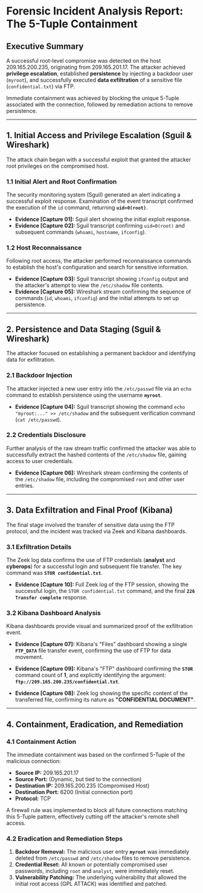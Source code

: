 # Forensic Incident Analysis Report: The 5-Tuple Containment

## Executive Summary

A successful root-level compromise was detected on the host 209.165.200.235, originating from 209.165.201.17. The attacker achieved **privilege escalation**, established **persistence** by injecting a backdoor user (`myroot`), and successfully executed **data exfiltration** of a sensitive file (`confidential.txt`) via FTP.

Immediate containment was achieved by blocking the unique 5-Tuple associated with the connection, followed by remediation actions to remove persistence.

---

## 1. Initial Access and Privilege Escalation (Sguil & Wireshark)

The attack chain began with a successful exploit that granted the attacker root privileges on the compromised host.

### 1.1 Initial Alert and Root Confirmation

The security monitoring system (Sguil) generated an alert indicating a successful exploit response. Examination of the event transcript confirmed the execution of the `id` command, returning **`uid=0(root)`**.

* **Evidence [Capture 01]:** Sguil alert showing the initial exploit response.
* **Evidence [Capture 02]:** Sguil transcript confirming `uid=0(root)` and subsequent commands (`whoami`, `hostname`, `ifconfig`).

### 1.2 Host Reconnaissance

Following root access, the attacker performed reconnaissance commands to establish the host's configuration and search for sensitive information.

* **Evidence [Capture 03]:** Sguil transcript showing `ifconfig` output and the attacker's attempt to view the `/etc/shadow` file contents.
* **Evidence [Capture 05]:** Wireshark stream confirming the sequence of commands (`id`, `whoami`, `ifconfig`) and the initial attempts to set up persistence.

---

## 2. Persistence and Data Staging (Sguil & Wireshark)

The attacker focused on establishing a permanent backdoor and identifying data for exfiltration.

### 2.1 Backdoor Injection

The attacker injected a new user entry into the `/etc/passwd` file via an `echo` command to establish persistence using the username **`myroot`**.

* **Evidence [Capture 04]:** Sguil transcript showing the command `echo "myroot:..." >> /etc/shadow` and the subsequent verification command (`cat /etc/passwd`).

### 2.2 Credentials Disclosure

Further analysis of the raw stream traffic confirmed the attacker was able to successfully extract the hashed contents of the `/etc/shadow` file, gaining access to user credentials.

* **Evidence [Capture 06]:** Wireshark stream confirming the contents of the `/etc/shadow` file, including the compromised `root` and other user entries.

---

## 3. Data Exfiltration and Final Proof (Kibana)

The final stage involved the transfer of sensitive data using the FTP protocol, and the incident was tracked via Zeek and Kibana dashboards.

### 3.1 Exfiltration Details

The Zeek log data confirms the use of FTP credentials (**analyst** and **cyberops**) for a successful login and subsequent file transfer. The key command was **`STOR confidential.txt`**.

* **Evidence [Capture 10]:** Full Zeek log of the FTP session, showing the successful login, the `STOR confidential.txt` command, and the final **`226 Transfer complete`** response.

### 3.2 Kibana Dashboard Analysis

Kibana dashboards provide visual and summarized proof of the exfiltration event.

* **Evidence [Capture 07]:** Kibana's "Files" dashboard showing a single **`FTP_DATA`** file transfer event, confirming the use of FTP for data movement.
* **Evidence [Capture 09]:** Kibana's "FTP" dashboard confirming the **`STOR`** command count of **1**, and explicitly identifying the argument: **`ftp://209.165.200.235/confidential.txt`**.

* **Evidence [Capture 08]:** Zeek log showing the specific content of the transferred file, confirming its nature as **"CONFIDENTIAL DOCUMENT"**.

---

## 4. Containment, Eradication, and Remediation

### 4.1 Containment Action

The immediate containment was based on the confirmed 5-Tuple of the malicious connection:
- **Source IP:** 209.165.201.17
- **Source Port:** (Dynamic, but tied to the connection)
- **Destination IP:** 209.165.200.235 (Compromised Host)
- **Destination Port:** 6200 (Initial connection port)
- **Protocol:** TCP

A firewall rule was implemented to block all future connections matching this 5-Tuple pattern, effectively cutting off the attacker's remote shell access.

### 4.2 Eradication and Remediation Steps

1.  **Backdoor Removal:** The malicious user entry **`myroot`** was immediately deleted from `/etc/passwd` and `/etc/shadow` files to remove persistence.
2.  **Credential Reset:** All known or potentially compromised user passwords, including `root` and `analyst`, were immediately reset.
3.  **Vulnerability Patching:** The underlying vulnerability that allowed the initial root access (GPL ATTACK) was identified and patched.
